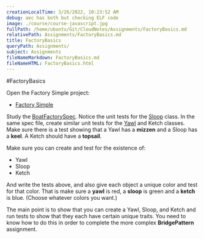 ```yaml
---
creationLocalTime: 3/26/2022, 10:23:52 AM
debug: aec has both but checking ELF code
image: ./course/course-javascript.jpg
fullPath: /home/ubuntu/Git/CloudNotes/Assignments/FactoryBasics.md
relativePath: Assignments/FactoryBasics.md
title: FactoryBasics
queryPath: Assignments/
subject: Assignments
fileNameMarkdown: FactoryBasics.md
fileNameHTML: FactoryBasics.html
---
```



<!-- toc -->
<!-- tocstop -->

#FactoryBasics

Open the Factory Simple project:

- [Factory Simple](https://github.com/charliecalvert/JsObjects/tree/master/JavaScript/Design/FactorySimple01)

Study the [BoatFactorySpec][OsmaniSpec]. Notice the unit tests for the [Sloop][OsmaniSloop] class. In the same spec file, create similar unit tests for the [Yawl][OsmaniYawl] and Ketch classes. Make sure there is a test showing that a Yawl has a **mizzen** and a Sloop has a **keel**. A Ketch should have a **topsail**.

Make sure you can create and test for the existence of:

- Yawl
- Sloop
- Ketch

And write the tests above, and also give each object a unique color and test for that color. That is make sure a **yawl** is red, a **sloop** is green and a **ketch** is blue. (Choose whatever colors you want.)

The main point is to show that you can create a Yawl, Sloop, and Ketch and run tests to show that they each have certain unique traits. You need to know how to do this in order to complete the more complex **BridgePattern** assignment.

[OsmaniSpec]: https://github.com/charliecalvert/JsObjects/blob/master/JavaScript/Design/FactorySimple01/Tests/BoatFactorySpec.js
[OsmaniSloop]: https://github.com/charliecalvert/JsObjects/blob/master/JavaScript/Design/FactorySimple01/Factory/Sloop.js
[OsmaniYawl]: https://github.com/charliecalvert/JsObjects/blob/master/JavaScript/Design/FactorySimple01/Factories/Yawl.js


